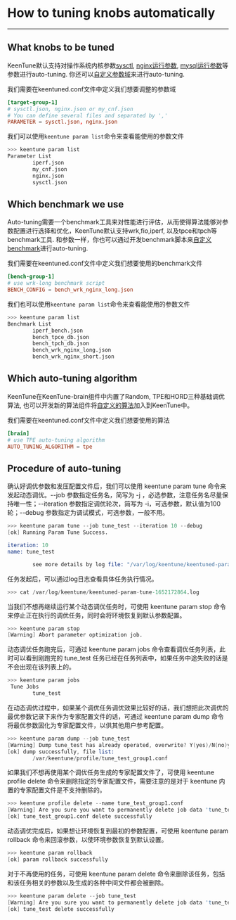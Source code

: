 # How to tuning knobs automatically
---  
## What knobs to be tuned
KeenTune默认支持对操作系统内核参数[sysctl](../daemon/examples/parameter/sysctl.json), [nginx运行参数](../daemon/examples/parameter/nginx.json), [mysql运行参数](../daemon/examples/parameter/my_cnf.json)等参数进行auto-tuning. 你还可以[自定义参数域](./customize_knobs.md)来进行auto-tuning.  

我们需要在keentuned.conf文件中定义我们想要调整的参数域  
```conf
[target-group-1]
# sysctl.json, nginx.json or my_cnf.json
# You can define several files and separated by ','
PARAMETER = sysctl.json, nginx.json
```
我们可以使用`keentune param list`命令来查看能使用的参数文件
```s
>>> keentune param list
Parameter List
        iperf.json
        my_cnf.json
        nginx.json
        sysctl.json
```

## Which benchmark we use
Auto-tuning需要一个benchmark工具来对性能进行评估，从而使得算法能够对参数配置进行选择和优化，KeenTune默认支持wrk,fio,iperf, 以及tpce和tpch等benchmark工具. 和参数一样，你也可以通过开发benchmark脚本来[自定义benchmark](./customize_benchmark.md)进行auto-tuning.

我们需要在keentuned.conf文件中定义我们想要使用的benchmark文件
```conf
[bench-group-1]
# use wrk-long benchmark script
BENCH_CONFIG = bench_wrk_nginx_long.json
```
我们也可以使用`keentune param list`命令来查看能使用的参数文件
```s
>>> keentune param list
Benchmark List
        iperf_bench.json
        bench_tpce_db.json
        bench_tpch_db.json
        bench_wrk_nginx_long.json
        bench_wrk_nginx_short.json
```

## Which auto-tuning algorithm
KeenTune在KeenTune-brain组件中内置了Random, TPE和HORD三种基础调优算法, 也可以开发新的算法组件将[自定义的算法](./customize_algorithm.md)加入到KeenTune中。

我们需要在keentuned.conf文件中定义我们想要使用的算法
```conf
[brain]
# use TPE auto-tuning algorithm
AUTO_TUNING_ALGORITHM = tpe
```

## Procedure of auto-tuning
确认好调优参数和发压配置文件后，我们可以使用 keentune param tune 命令来发起动态调优。--job 参数指定任务名，简写为 -j ，必选参数，注意任务名尽量保持唯一性；--iteration 参数指定调优轮次，简写为 -i，可选参数，默认值为100轮；--debug 参数指定为调试模式，可选参数，一般不用。
```s
>>> keentune param tune --job tune_test --iteration 10 --debug
[ok] Running Param Tune Success.

iteration: 10
name: tune_test

        see more details by log file: "/var/log/keentune/keentuned-param-tune-1652172864.log"
```

任务发起后，可以通过log日志查看具体任务执行情况。
```s
>>> cat /var/log/keentune/keentuned-param-tune-1652172864.log
```

当我们不想再继续运行某个动态调优任务时，可使用 keentune param stop 命令来停止正在执行的调优任务，同时会将环境恢复到默认参数配置。
```s
>>> keentune param stop
[Warning] Abort parameter optimization job.
```

动态调优任务跑完后，可通过 keentune param jobs 命令查看调优任务列表，此时可以看到刚跑完的 tune_test 任务已经在任务列表中，如果任务中途失败的话是不会出现在该列表上的。
```s
>>> keentune param jobs
 Tune Jobs
        tune_test
```

在动态调优过程中，如果某个调优任务调优效果比较好的话，我们想把此次调优的最优参数记录下来作为专家配置文件的话，可通过 keentune param dump 命令将最优参数固化为专家配置文件，以供其他用户参考配置。
```s
>>> keentune param dump --job tune_test
[Warning] Dump tune_test has already operated, overwrite? Y(yes)/N(no)y
[ok] dump successfully, file list:
        /var/keentune/profile/tune_test_group1.conf
```

如果我们不想再使用某个调优任务生成的专家配置文件了，可使用 keentune profile delete 命令来删除指定的专家配置文件，需要注意的是对于 keentune 内置的专家配置文件是不支持删除的。
```s
>>> keentune profile delete --name tune_test_group1.conf
[Warning] Are you sure you want to permanently delete job data 'tune_test_group1.conf' ?Y(yes)/N(no)y
[ok] tune_test_group1.conf delete successfully
```

动态调优完成后，如果想让环境恢复到最初的参数配置，可使用 keentune param rollback 命令来回滚参数，以使环境参数恢复到默认设置。
```s
>>> keentune param rollback
[ok] param rollback successfully
```

对于不再使用的任务，可使用 keentune param delete 命令来删除该任务，包括和该任务相关的参数以及生成的各种中间文件都会被删除。
```s
>>> keentune param delete --job tune_test
[Warning] Are you sure you want to permanently delete job data 'tune_test' ?Y(yes)/N(no)y
[ok] tune_test delete successfully
```